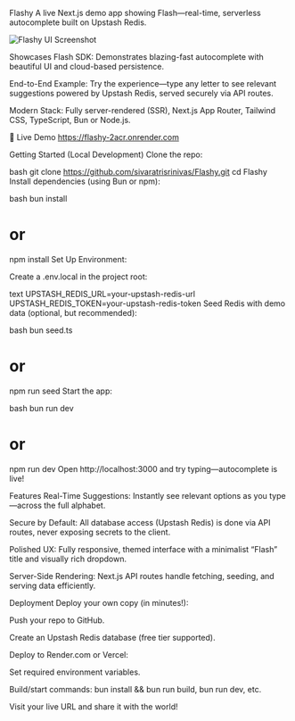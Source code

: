 Flashy
A live Next.js demo app showing Flash—real-time, serverless autocomplete built on Upstash Redis.

![Flashy UI Screenshot](image.png)

Showcases Flash SDK: Demonstrates blazing-fast autocomplete with beautiful UI and cloud-based persistence.

End-to-End Example: Try the experience—type any letter to see relevant suggestions powered by Upstash Redis, served securely via API routes.

Modern Stack: Fully server-rendered (SSR), Next.js App Router, Tailwind CSS, TypeScript, Bun or Node.js.

🚀 Live Demo
https://flashy-2acr.onrender.com

Getting Started (Local Development)
Clone the repo:

bash
git clone https://github.com/sivaratrisrinivas/Flashy.git
cd Flashy
Install dependencies (using Bun or npm):

bash
bun install
# or
npm install
Set Up Environment:

Create a .env.local in the project root:

text
UPSTASH_REDIS_URL=your-upstash-redis-url
UPSTASH_REDIS_TOKEN=your-upstash-redis-token
Seed Redis with demo data (optional, but recommended):

bash
bun seed.ts
# or
npm run seed
Start the app:

bash
bun run dev
# or
npm run dev
Open http://localhost:3000 and try typing—autocomplete is live!

Features
Real-Time Suggestions: Instantly see relevant options as you type—across the full alphabet.

Secure by Default: All database access (Upstash Redis) is done via API routes, never exposing secrets to the client.

Polished UX: Fully responsive, themed interface with a minimalist “Flash” title and visually rich dropdown.

Server-Side Rendering: Next.js API routes handle fetching, seeding, and serving data efficiently.

Deployment
Deploy your own copy (in minutes!):

Push your repo to GitHub.

Create an Upstash Redis database (free tier supported).

Deploy to Render.com or Vercel:

Set required environment variables.

Build/start commands: bun install && bun run build, bun run dev, etc.

Visit your live URL and share it with the world!